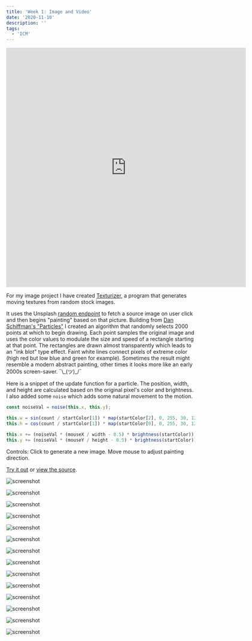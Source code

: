 ```yaml
---
title: 'Week 1: Image and Video'
date: '2020-11-10'
description: ''
tags:
  - 'ICM'
---
```


<iframe src="https://player.vimeo.com/video/478046644?color=eae6de" width="640" height="640" frameborder="0" allow="autoplay; fullscreen" allowfullscreen></iframe>

For my image project I have created [Texturizer](https://texturizer.netlify.app/), a program that generates moving textures from random stock images.

It uses the Unsplash [random endpoint](https://source.unsplash.com/random) to fetch a source image on user click and then begins "painting" based on that picture. Building from [Dan Schiffman's "Particles"](https://github.com/CodingTrain/website/blob/main/Tutorials/P5JS/p5.js_video/11.6_p5.js_painting/particle.js) I created an algorithm that randomly selects 2000 points at which to begin drawing. Each point samples the original image and uses the color values to modulate the size and speed of a rectangle starting at that point. The rectangles are drawn almost transparently which leads to an "ink blot" type effect. Faint white lines connect pixels of extreme color (high red but low blue and green for example). Sometimes the result might resemble a modern abstract painting, other times it looks more like an early 2000s screen-saver. ¯\\\_(ツ)\_/¯

Here is a snippet of the update function for a particle. The position, width, and height are calculated based on the original pixel's color and brightness. I also added some `noise` which adds some natural movement to the motion.

```js
const noiseVal = noise(this.x, this.y);

this.w = sin(count / startColor[1]) * map(startColor[2], 0, 255, 30, 120);
this.h = cos(count / startColor[1]) * map(startColor[0], 0, 255, 30, 120);

this.x += (noiseVal * (mouseX / width - 0.5) * brightness(startColor)) / xDamp;
this.y += (noiseVal * (mouseY / height - 0.5) * brightness(startColor)) / yDamp;
```

<p></p>

Controls: Click to generate a new image. Move mouse to adjust painting direction.

[Try it out](https://texturizer.netlify.app/) or [view the source](https://github.com/ejarzo/texturizer/blob/master/script.js).

<!-- ![screenshot](./screenshots/screenshot1.png) -->

<!-- ![screenshot](./screenshots/screenshot2.png) -->

![screenshot](./screenshots/screenshot3.png)

<!-- ![screenshot](./screenshots/screenshot4.png) -->

![screenshot](./screenshots/screenshot5.png)

<!-- ![screenshot](./screenshots/screenshot6.png) -->

![screenshot](./screenshots/screenshot7.png)

![screenshot](./screenshots/screenshot8.png)

![screenshot](./screenshots/screenshot9.png)

![screenshot](./screenshots/screenshot10.png)

<!-- ![screenshot](./screenshots/screenshot11.png) -->

<!-- ![screenshot](./screenshots/screenshot12.png) -->

<!-- ![screenshot](./screenshots/screenshot13.png) -->

![screenshot](./screenshots/screenshot14.png)

![screenshot](./screenshots/screenshot15.png)

![screenshot](./screenshots/screenshot16.png)

![screenshot](./screenshots/screenshot17.png)

![screenshot](./screenshots/screenshot18.png)

![screenshot](./screenshots/screenshot19.png)

![screenshot](./screenshots/screenshot20.png)

![screenshot](./screenshots/screenshot21.png)

<!-- ![screenshot](./screenshots/screenshot13.png) -->
